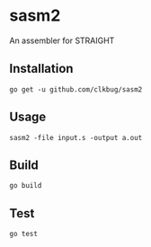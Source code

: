 # sasm2
An assembler for STRAIGHT

## Installation
    go get -u github.com/clkbug/sasm2

## Usage
    sasm2 -file input.s -output a.out

## Build
    go build

## Test
    go test